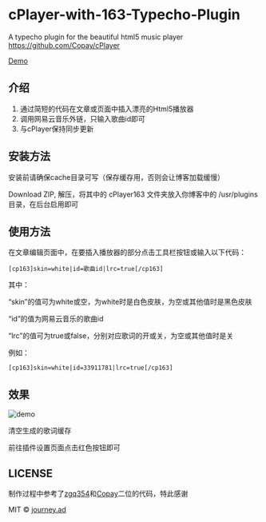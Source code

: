 # cPlayer-with-163-Typecho-Plugin
A typecho plugin for the beautiful html5 music player https://github.com/Copay/cPlayer

[Demo](https://imjad.cn/archives/none/with-cplayer-163-test)

## 介绍
1. 通过简短的代码在文章或页面中插入漂亮的Html5播放器
2. 调用网易云音乐外链，只输入歌曲id即可
2. 与cPlayer保持同步更新

## 安装方法
安装前请确保cache目录可写（保存缓存用，否则会让博客加载缓慢）

Download ZIP, 解压，将其中的 cPlayer163 文件夹放入你博客中的 /usr/plugins 目录，在后台启用即可

## 使用方法
在文章编辑页面中，在要插入播放器的部分点击工具栏按钮或输入以下代码：
```
[cp163]skin=white|id=歌曲id|lrc=true[/cp163]
```
其中：

“skin”的值可为white或空，为white时是白色皮肤，为空或其他值时是黑色皮肤

“id”的值为网易云音乐的歌曲id

“lrc”的值可为true或false，分别对应歌词的开或关，为空或其他值时是关

例如：
```
[cp163]skin=white|id=33911781|lrc=true[/cp163]
```

## 效果
![demo](https://dn-imjad.qbox.me/cPlayer163.png)

清空生成的歌词缓存

前往插件设置页面点击红色按钮即可

## LICENSE

制作过程中参考了[zgq354](https://github.com/zgq354)和[Copay](https://github.com/Copay)二位的代码，特此感谢

MIT © [journey.ad](https://github.com/journey-ad/)
